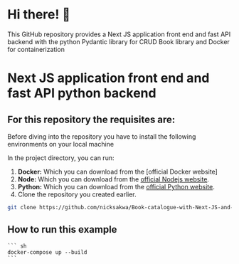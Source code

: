 # Hi there! 👋

This GitHub repository provides a Next JS application front end and fast API backend with the python Pydantic library for CRUD Book library and Docker for containerization

# Next JS application front end and fast API python backend 


## For this repository the requisites are:

Before diving into the repository you have to install the following environments on your local machine

In the project directory, you can run:
1.  **Docker:** Which you can download from the [official Docker website]
2.  **Node:** Which you can download from the [official Nodejs website](https://nodejs.org/en/download).
3.  **Python:** Which you can download from the [official Python website](https://www.python.org/downloads/).
4.  Clone the repository you created earlier.

   ```sh
   git clone https://github.com/nicksakwa/Book-catalogue-with-Next-JS-and-fast-API/
   ```
    
## How to run this example 

    ``` sh
    docker-compose up --build
    ```
    
